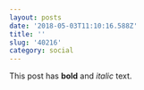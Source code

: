 ```yaml
---
layout: posts
date: '2018-05-03T11:10:16.588Z'
title: ''
slug: '40216'
category: social
---
```

This post has **bold** and *italic* text.
